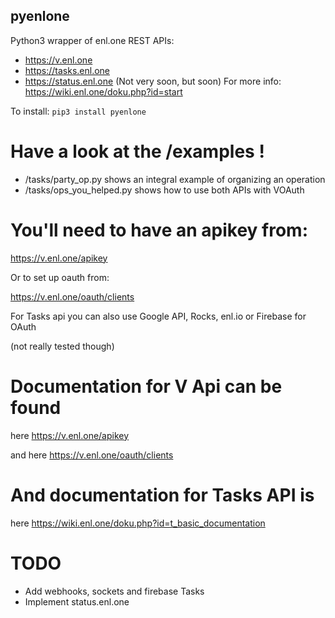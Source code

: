 ## pyenlone

Python3 wrapper of enl.one REST APIs:
- https://v.enl.one
- https://tasks.enl.one
- https://status.enl.one (Not very soon, but soon)
For more info: https://wiki.enl.one/doku.php?id=start

To install:
    `pip3 install pyenlone`

# Have a look at the /examples !
- /tasks/party_op.py shows an integral example of organizing an operation
- /tasks/ops_you_helped.py shows how to use both APIs with VOAuth
# You'll need to have an apikey from:

https://v.enl.one/apikey

Or to set up oauth from:

https://v.enl.one/oauth/clients

For Tasks api you can also use Google API, Rocks, enl.io or Firebase for OAuth

(not really tested though)

# Documentation for V Api can be found
here https://v.enl.one/apikey

and here https://v.enl.one/oauth/clients

# And documentation for Tasks API is
here https://wiki.enl.one/doku.php?id=t_basic_documentation


# TODO
- Add webhooks, sockets and firebase Tasks
- Implement status.enl.one
